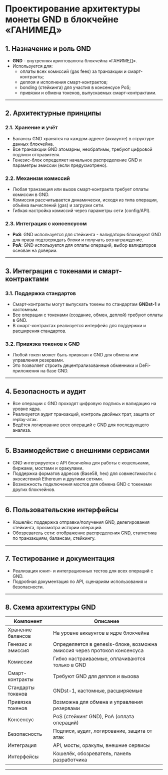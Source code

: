 # Проектирование архитектуры монеты GND в блокчейне «ГАНИМЕД»

## 1. Назначение и роль GND

- **GND** - внутренняя криптовалюта блокчейна «ГАНИМЕД».
- Используется для:
    - оплаты всех комиссий (gas fees) за транзакции и смарт-контракты;
    - деплоя и исполнения смарт-контрактов;
    - bonding (стейкинга) для участия в консенсусе PoS;
    - привязки и обмена токенов, выпускаемых смарт-контрактами.

---

## 2. Архитектурные принципы

### 2.1. Хранение и учёт

- Балансы GND хранятся на каждом адресе (аккаунте) в структуре данных блокчейна.
- Все транзакции GND атомарны, необратимы, требуют цифровой подписи отправителя.
- Генезис-блок определяет начальное распределение GND и параметры эмиссии (если предусмотрено).

### 2.2. Механизм комиссий

- Любая транзакция или вызов смарт-контракта требует оплаты комиссии в GND.
- Комиссия рассчитывается динамически, исходя из типа операции, объёма вычислений (gas) и загрузки сети.
- Гибкая настройка комиссий через параметры сети (config/API).

### 2.3. Интеграция с консенсусом

- **PoS**: GND используется для стейкинга - валидаторы блокируют GND для права подтверждать блоки и получать вознаграждение.
- **PoA**: GND используется для оплаты операций, выбор валидаторов основан на доверии.

---

## 3. Интеграция с токенами и смарт-контрактами

### 3.1. Поддержка стандартов

- Смарт-контракты могут выпускать токены по стандартам **GNDst-1** и кастомным.
- Все операции с токенами (создание, обмен, деплой) требуют оплаты в GND.
- В смарт-контрактах реализуется интерфейс для поддержки и расширения стандартов.

### 3.2. Привязка токенов к GND

- Любой токен может быть привязан к GND для обмена или управления резервами.
- Это позволяет строить децентрализованные обменники и DeFi-приложения на базе GND.

---

## 4. Безопасность и аудит

- Все операции с GND проходят цифровую подпись и валидацию на уровне ядра.
- Реализуется аудит транзакций, контроль двойных трат, защита от replay-атак.
- Ведётся логирование всех операций с GND для последующего анализа.

---

## 5. Взаимодействие с внешними сервисами

- GND интегрируется с API блокчейна для работы с кошельками, биржами, мостами и оракулами.
- Поддержка форматов адресов (Base58, hex) для совместимости с экосистемой Ethereum и другими сетями.
- Возможность подключения мостов для обмена GND с токенами других блокчейнов.

---

## 6. Пользовательские интерфейсы

- Кошелёк: поддержка отправки/получения GND, делегирования стейкинга, просмотра истории операций.
- Обозреватель сети: отображение распределения GND, статистика по транзакциям, балансам, стейкингу.

---

## 7. Тестирование и документация

- Реализация юнит- и интеграционных тестов для всех операций с GND.
- Подробная документация по API, сценариям использования и безопасности.

---

## 8. Схема архитектуры GND

| Компонент               | Описание                                                                 |
|-------------------------|--------------------------------------------------------------------------|
| Хранение балансов       | На уровне аккаунтов в ядре блокчейна                                     |
| Генезис и эмиссия       | Определяется в genesis-блоке, возможна эмиссия через протокол консенсуса |
| Комиссии                | Гибко настраиваемые, оплачиваются только в GND                           |
| Смарт-контракты         | Требуют GND для деплоя и вызова                                          |
| Стандарты токенов       | GNDst-1, кастомные, расширяемые                                          |
| Привязка токенов        | Возможна для обмена и управления резервами                               |
| Консенсус               | PoS (стейкинг GND), PoA (оплата операций)                                |
| Безопасность            | Подписи, аудит, логирование, защита от атак                              |
| Интеграция              | API, мосты, оракулы, внешние сервисы                                     |
| Интерфейсы              | Кошелёк, обозреватель, панель разработчика                               |

---

